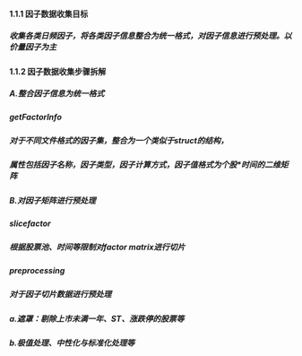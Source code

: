 #### 1.1.1 因子数据收集目标
##### 收集各类日频因子，将各类因子信息整合为统一格式，对因子信息进行预处理。以价量因子为主
#### 1.1.2 因子数据收集步骤拆解
##### A.整合因子信息为统一格式
##### getFactorInfo
##### 对于不同文件格式的因子集，整合为一个类似于struct的结构，
##### 属性包括因子名称，因子类型，因子计算方式，因子值格式为个股*时间的二维矩阵
##### B.对因子矩阵进行预处理
##### slicefactor
##### 根据股票池、时间等限制对factor matrix进行切片
##### preprocessing
##### 对于因子切片数据进行预处理
##### a.遮罩：剔除上市未满一年、ST、涨跌停的股票等
##### b.极值处理、中性化与标准化处理等